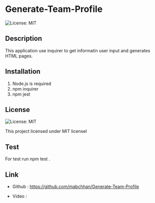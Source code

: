 # Generate-Team-Profile

![License: MIT](https://img.shields.io/badge/License-MIT-yellow.svg)

## Description

This application use inquirer to get informatin user input and generates HTML pages.

## Installation

1. Node.js is required
2. npm inquirer
3. npm jest

## License

![License: MIT](https://img.shields.io/badge/License-MIT-yellow.svg)

This project licensed under MIT licensel

## Test

For test run npm test .

## Link

- Github : https://github.com/mabchhan/Generate-Team-Profile

- Video :
